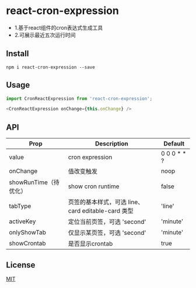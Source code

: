# react-cron-expression
+ 1.基于react组件的cron表达式生成工具
+ 2.可展示最近五次运行时间

## Install

```shell
npm i react-cron-expression --save
```

## Usage

```javascript
import CronReactExpression from 'react-cron-expression';

<CronReactExpression onChange={this.onChange} />
```

## API

| Prop | Description | Default
| --- | --- | -- |
| value | cron expression  |0 0 0 * * ?  |
| onChange | 值改变触发 | noop |
| showRunTime（待优化） | show cron runtime | false | 
| tabType | 页签的基本样式，可选 line、card editable-card 类型 | 'line' | 
| activeKey | 定位当前页签，可选 'second' | 'minute' | 'hour' | 'day' | 'month' | 'week' | 'year'
| onlyShowTab | 仅显示某页签，可选 'second' | 'minute' | 'hour' | 'day' | 'month' | 'week' | 'year'
| showCrontab | 是否显示crontab | true | 

## License

[MIT](./LICENSE)

